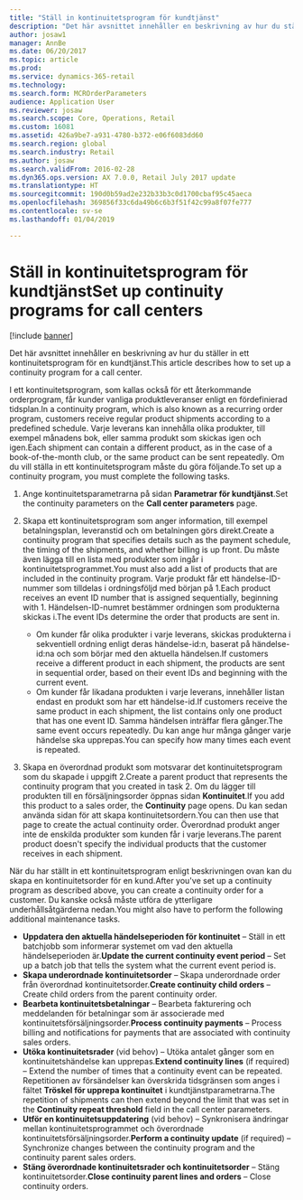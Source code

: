 ```yaml
---
title: "Ställ in kontinuitetsprogram för kundtjänst"
description: "Det här avsnittet innehåller en beskrivning av hur du ställer in ett kontinuitetsprogram för en kundtjänst."
author: josaw1
manager: AnnBe
ms.date: 06/20/2017
ms.topic: article
ms.prod: 
ms.service: dynamics-365-retail
ms.technology: 
ms.search.form: MCROrderParameters
audience: Application User
ms.reviewer: josaw
ms.search.scope: Core, Operations, Retail
ms.custom: 16081
ms.assetid: 426a9be7-a931-4780-b372-e06f6083dd60
ms.search.region: global
ms.search.industry: Retail
ms.author: josaw
ms.search.validFrom: 2016-02-28
ms.dyn365.ops.version: AX 7.0.0, Retail July 2017 update
ms.translationtype: HT
ms.sourcegitcommit: 190d0b59ad2e232b33b3c0d1700cbaf95c45aeca
ms.openlocfilehash: 369856f33c6da49b6c6b3f51f42c99a8f07fe777
ms.contentlocale: sv-se
ms.lasthandoff: 01/04/2019

---
```


# <a name="set-up-continuity-programs-for-call-centers"></a><span data-ttu-id="dc226-103">Ställ in kontinuitetsprogram för kundtjänst</span><span class="sxs-lookup"><span data-stu-id="dc226-103">Set up continuity programs for call centers</span></span>

[!include [banner](includes/banner.md)]

<span data-ttu-id="dc226-104">Det här avsnittet innehåller en beskrivning av hur du ställer in ett kontinuitetsprogram för en kundtjänst.</span><span class="sxs-lookup"><span data-stu-id="dc226-104">This article describes how to set up a continuity program for a call center.</span></span>

<span data-ttu-id="dc226-105">I ett kontinuitetsprogram, som kallas också för ett återkommande orderprogram, får kunder vanliga produktleveranser enligt en fördefinierad tidsplan.</span><span class="sxs-lookup"><span data-stu-id="dc226-105">In a continuity program, which is also known as a recurring order program, customers receive regular product shipments according to a predefined schedule.</span></span> <span data-ttu-id="dc226-106">Varje leverans kan innehålla olika produkter, till exempel månadens bok, eller samma produkt som skickas igen och igen.</span><span class="sxs-lookup"><span data-stu-id="dc226-106">Each shipment can contain a different product, as in the case of a book-of-the-month club, or the same product can be sent repeatedly.</span></span> <span data-ttu-id="dc226-107">Om du vill ställa in ett kontinuitetsprogram måste du göra följande.</span><span class="sxs-lookup"><span data-stu-id="dc226-107">To set up a continuity program, you must complete the following tasks.</span></span>

1. <span data-ttu-id="dc226-108">Ange kontinuitetsparametrarna på sidan **Parametrar för kundtjänst**.</span><span class="sxs-lookup"><span data-stu-id="dc226-108">Set the continuity parameters on the **Call center parameters** page.</span></span>
2. <span data-ttu-id="dc226-109">Skapa ett kontinuitetsprogram som anger information, till exempel betalningsplan, leveranstid och om betalningen görs direkt.</span><span class="sxs-lookup"><span data-stu-id="dc226-109">Create a continuity program that specifies details such as the payment schedule, the timing of the shipments, and whether billing is up front.</span></span> <span data-ttu-id="dc226-110">Du måste även lägga till en lista med produkter som ingår i kontinuitetsprogrammet.</span><span class="sxs-lookup"><span data-stu-id="dc226-110">You must also add a list of products that are included in the continuity program.</span></span> <span data-ttu-id="dc226-111">Varje produkt får ett händelse-ID-nummer som tilldelas i ordningsföljd med början på 1.</span><span class="sxs-lookup"><span data-stu-id="dc226-111">Each product receives an event ID number that is assigned sequentially, beginning with 1.</span></span> <span data-ttu-id="dc226-112">Händelsen-ID-numret bestämmer ordningen som produkterna skickas i.</span><span class="sxs-lookup"><span data-stu-id="dc226-112">The event IDs determine the order that products are sent in.</span></span>

    - <span data-ttu-id="dc226-113">Om kunder får olika produkter i varje leverans, skickas produkterna i sekventiell ordning enligt deras händelse-id:n, baserat på händelse-id:na och som börjar med den aktuella händelsen.</span><span class="sxs-lookup"><span data-stu-id="dc226-113">If customers receive a different product in each shipment, the products are sent in sequential order, based on their event IDs and beginning with the current event.</span></span>
    - <span data-ttu-id="dc226-114">Om kunder får likadana produkten i varje leverans, innehåller listan endast en produkt som har ett händelse-id.</span><span class="sxs-lookup"><span data-stu-id="dc226-114">If customers receive the same product in each shipment, the list contains only one product that has one event ID.</span></span> <span data-ttu-id="dc226-115">Samma händelsen inträffar flera gånger.</span><span class="sxs-lookup"><span data-stu-id="dc226-115">The same event occurs repeatedly.</span></span> <span data-ttu-id="dc226-116">Du kan ange hur många gånger varje händelse ska upprepas.</span><span class="sxs-lookup"><span data-stu-id="dc226-116">You can specify how many times each event is repeated.</span></span>

3. <span data-ttu-id="dc226-117">Skapa en överordnad produkt som motsvarar det kontinuitetsprogram som du skapade i uppgift 2.</span><span class="sxs-lookup"><span data-stu-id="dc226-117">Create a parent product that represents the continuity program that you created in task 2.</span></span> <span data-ttu-id="dc226-118">Om du lägger till produkten till en försäljningsorder öppnas sidan **Kontinuitet**.</span><span class="sxs-lookup"><span data-stu-id="dc226-118">If you add this product to a sales order, the **Continuity** page opens.</span></span> <span data-ttu-id="dc226-119">Du kan sedan använda sidan för att skapa kontinuitetsordern.</span><span class="sxs-lookup"><span data-stu-id="dc226-119">You can then use that page to create the actual continuity order.</span></span> <span data-ttu-id="dc226-120">Överordnad produkt anger inte de enskilda produkter som kunden får i varje leverans.</span><span class="sxs-lookup"><span data-stu-id="dc226-120">The parent product doesn't specify the individual products that the customer receives in each shipment.</span></span>

<span data-ttu-id="dc226-121">När du har ställt in ett kontinuitetsprogram enligt beskrivningen ovan kan du skapa en kontinuitetsorder för en kund.</span><span class="sxs-lookup"><span data-stu-id="dc226-121">After you've set up a continuity program as described above, you can create a continuity order for a customer.</span></span> <span data-ttu-id="dc226-122">Du kanske också måste utföra de ytterligare underhållsåtgärderna nedan.</span><span class="sxs-lookup"><span data-stu-id="dc226-122">You might also have to perform the following additional maintenance tasks.</span></span>

- <span data-ttu-id="dc226-123">**Uppdatera den aktuella händelseperioden för kontinuitet** – Ställ in ett batchjobb som informerar systemet om vad den aktuella händelseperioden är.</span><span class="sxs-lookup"><span data-stu-id="dc226-123">**Update the current continuity event period** – Set up a batch job that tells the system what the current event period is.</span></span>
- <span data-ttu-id="dc226-124">**Skapa underordnade kontinuitetsorder** – Skapa underordnade order från överordnad kontinuitetsorder.</span><span class="sxs-lookup"><span data-stu-id="dc226-124">**Create continuity child orders** – Create child orders from the parent continuity order.</span></span>
- <span data-ttu-id="dc226-125">**Bearbeta kontinuitetsbetalningar** – Bearbeta fakturering och meddelanden för betalningar som är associerade med kontinuitetsförsäljningsorder.</span><span class="sxs-lookup"><span data-stu-id="dc226-125">**Process continuity payments** – Process billing and notifications for payments that are associated with continuity sales orders.</span></span>
- <span data-ttu-id="dc226-126">**Utöka kontinuitetsrader** (vid behov) – Utöka antalet gånger som en kontinuitetshändelse kan upprepas.</span><span class="sxs-lookup"><span data-stu-id="dc226-126">**Extend continuity lines** (if required) – Extend the number of times that a continuity event can be repeated.</span></span> <span data-ttu-id="dc226-127">Repetitionen av försändelser kan överskrida tidsgränsen som anges i fältet **Tröskel för upprepa kontinuitet** i kundtjänstparametrarna.</span><span class="sxs-lookup"><span data-stu-id="dc226-127">The repetition of shipments can then extend beyond the limit that was set in the **Continuity repeat threshold** field in the call center parameters.</span></span>
- <span data-ttu-id="dc226-128">**Utför en kontinuitetsuppdatering** (vid behov) – Synkronisera ändringar mellan kontinuitetsprogrammet och överordnade kontinuitetsförsäljningsorder.</span><span class="sxs-lookup"><span data-stu-id="dc226-128">**Perform a continuity update** (if required) – Synchronize changes between the continuity program and the continuity parent sales orders.</span></span>
- <span data-ttu-id="dc226-129">**Stäng överordnade kontinuitetsrader och kontinuitetsorder** – Stäng kontinuitetsorder.</span><span class="sxs-lookup"><span data-stu-id="dc226-129">**Close continuity parent lines and orders** – Close continuity orders.</span></span>

